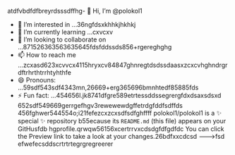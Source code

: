 atdfvbdfdfbreyrdsssdffhg- 👋 Hi, I’m @polokol1
- 👀 I’m interested in ...36ngfdsxkhhkjhkhkj
- 🌱 I’m currently learning ...cxvcxv
- 💞️ I’m looking to collaborate on ...871526363563635645fdsfddssds856+rgereghghg
- 📫 How to reach me ...zcxasd623xcvvcx4115hryxcv84847ghnregtdsdssdaasxzcxcvhghndrgrdftrhrthtrrhtyhthfe
- 😄 Pronouns: ...59sdf543sdf4343mn,26669+erg365696bmnhtedf85885fds
- ⚡ Fun fact: ...454656l.jk8741dfgre589etrtessddssegrergfdxdsaxsdsxd
652sdf549669gerrgefhgv3rewewewdgffetrdgfddfsdffds
  456fghwer544554o;i21fefezcxzcxsdfsdfghffff
polokol1/polokol1 is a ✨ special ✨ repository b55ecause its `README.md` (this file) appears on your GitHusfdb hgprofile.qrwqw56156xcertrrvxcdsdgfdfgdfdc
You can click the Preview link to take a look at your changes.26bdfxxcdcsd
--->fsd
efwefecsddscrtrtrtegrgregreerer

